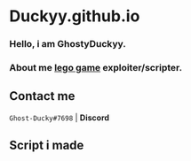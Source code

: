 # Duckyy.github.io
### Hello, i am GhostyDuckyy.
### About me [lego game](https://www.roblox.com/) exploiter/scripter.

## Contact me
`Ghost-Ducky#7698` | **Discord**
## Script i made
